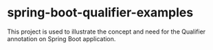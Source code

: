 # spring-boot-qualifier-examples
This project is used to illustrate the concept and need for the Qualifier annotation on Spring Boot application.

